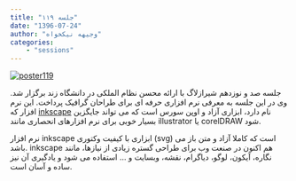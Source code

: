 ```yaml
---
title: "جلسه ۱۱۹"
date: "1396-07-24"
author: "وجیهه نیکخواه"
categories:
    - "sessions"
---
```

[![poster119](../../img/poster119.jpg)](../../img/poster119.jpg)

جلسه صد و نوزدهم شیرازلاگ با ارائه محسن نظام الملکی در دانشگاه زند برگزار شد. وی در این جلسه به معرفی نرم افزاری حرفه ای برای طراحان گرافیک پرداخت. این نرم افزار که [inkscape](https://inkscape.org/en/) نام دارد، ابزاری آزاد و اوپن سورس است که می تواند جایگزین بسیار خوبی برای نرم افزارهای انحصاری مانند illustrator یا  corelDRAW شود. 

نرم افزار inkscape ابزاری با کیفیت وکتوری (svg) است که کاملا آزاد و متن باز می باشد. inkscape هم اکنون در صنعت وب برای طراحی گستره زیادی از نیازها، مانند نگاره، آیکون، لوگو، دیاگرام، نقشه، وبسایت و ... استفاده می شود و یادگیری آن نیز ساده و آسان است.
